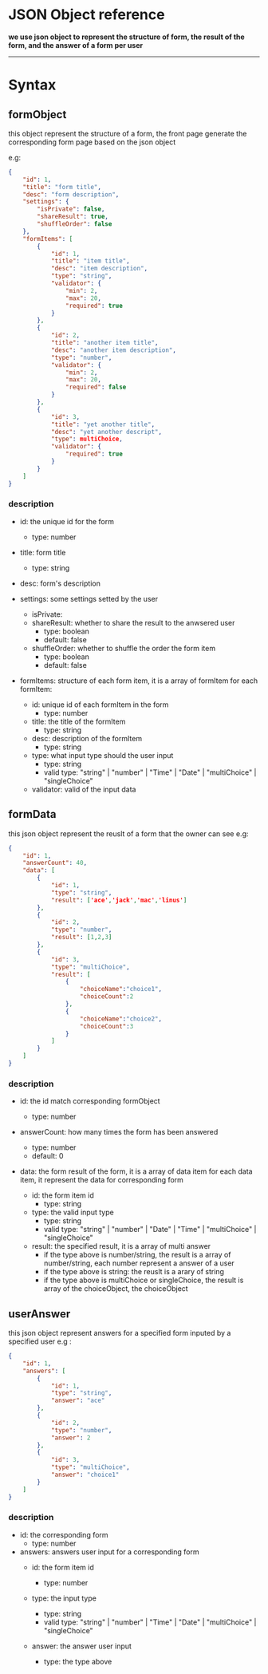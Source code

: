 # JSON Object reference
**we use json object to represent the structure of form, the result of the form, and the answer of a form per user**
___
# Syntax
## formObject
this object represent the structure of a form, the front page generate the corresponding form page based on the json object

e.g:
```json
{
    "id": 1,
    "title": "form title",
    "desc": "form description",
    "settings": {
        "isPrivate": false,
        "shareResult": true,
        "shuffleOrder": false
    },
    "formItems": [
        {
            "id": 1,
            "title": "item title",
            "desc": "item description",
            "type": "string",
            "validator": {
                "min": 2,
                "max": 20,
                "required": true
            }
        },
        {
            "id": 2,
            "title": "another item title",
            "desc": "another item description",
            "type": "number",
            "validator": {
                "min": 2,
                "max": 20,
                "required": false
            }
        },
        {
            "id": 3,
            "title": "yet another title",
            "desc": "yet another descript",
            "type": multiChoice,
            "validator": {
                "required": true
            }
        }
    ]
}
```
### description
- id: the unique id for the form
  + type: number

- title: form title
  + type: string

- desc: form's description

- settings: some settings setted by the user
  + isPrivate:
  + shareResult: whether to share the result to the anwsered user
      - type: boolean
      - default: false
  + shuffleOrder: whether to shuffle the order the form item
      - type: boolean
      - default: false

- formItems: structure of each form item, it is a array of formItem
for each formItem:
  + id: unique id of each formItem in the form
      - type: number
  + title: the title of the formItem
    - type: string
  + desc: description of the formItem
    - type: string
  + type: what input type should the user input
    - type: string
    - valid type: "string" | "number" | "Time" | "Date" | "multiChoice" | "singleChoice"
  + validator: valid of the input data



## formData
this json object represent the reuslt of a form that the owner can see
e.g:
```json
{
    "id": 1,
    "answerCount": 40,
    "data": [
        {
            "id": 1,
            "type": "string",
            "result": ['ace','jack','mac','linus']
        },
        {
            "id": 2,
            "type": "number",
            "result": [1,2,3]
        },
        {
            "id": 3,
            "type": "multiChoice",
            "result": [
                {
                    "choiceName":"choice1",
                    "choiceCount":2
                },
                {
                    "choiceName":"choice2",
                    "choiceCount":3
                }
            ]
        }
    ]
}
```
### description
- id: the id match corresponding formObject
  + type: number
- answerCount: how many times the form has been answered
  + type: number
  + default: 0

- data: the form result of the form, it is a array of data item
for each data item, it represent the data for corresponding form
  + id: the form item id
    - type: string
  + type: the valid input type
    - type: string
    - valid type: "string" | "number" | "Date" | "Time" | "multiChoice" | "singleChoice"
  + result: the specified result, it is a array of multi answer
    - if the type above is number/string, the result is a array of number/string, each number represent a answer of a user
    - if the type above is string: the reuslt is a arary of string
    - if the type above is multiChoice or singleChoice, the result is array of the choiceObject, the choiceObject 

## userAnswer
this json object represent answers for a specified form inputed by a specified user
e.g : 
```json
{
    "id": 1,
    "answers": [
        {
            "id": 1,
            "type": "string",
            "answer": "ace"
        },
        {
            "id": 2,
            "type": "number",
            "answer": 2
        },
        {
            "id": 3,
            "type": "multiChoice",
            "answer": "choice1"
        }
    ]
}
```
### description
+ id: the corresponding form 
    - type: number
+ answers: answers user input for a corresponding form
    - id: the form item id
        + type: number
    - type: the input type
        + type: string
        + valid type: "string" | "number" | "Time" | "Date" | "multiChoice" | "singleChoice"
        
    - answer: the answer user input
        + type: the type above


